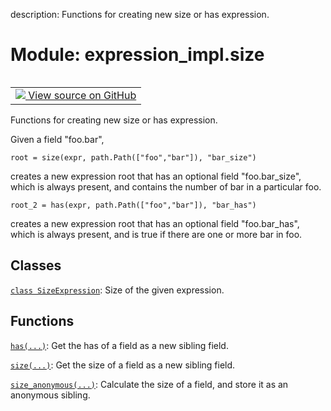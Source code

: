 description: Functions for creating new size or has expression.

<div itemscope itemtype="http://developers.google.com/ReferenceObject">
<meta itemprop="name" content="expression_impl.size" />
<meta itemprop="path" content="Stable" />
</div>

# Module: expression_impl.size

<!-- Insert buttons and diff -->

<table class="tfo-notebook-buttons tfo-api nocontent" align="left">
<td>
  <a target="_blank" href="https://github.com/google/struct2tensor/blob/master/struct2tensor/expression_impl/size.py">
    <img src="https://www.tensorflow.org/images/GitHub-Mark-32px.png" />
    View source on GitHub
  </a>
</td>
</table>



Functions for creating new size or has expression.


Given a field "foo.bar",

```
root = size(expr, path.Path(["foo","bar"]), "bar_size")
```

creates a new expression root that has an optional field "foo.bar_size", which
is always present, and contains the number of bar in a particular foo.

```
root_2 = has(expr, path.Path(["foo","bar"]), "bar_has")
```

creates a new expression root that has an optional field "foo.bar_has", which
is always present, and is true if there are one or more bar in foo.

## Classes

[`class SizeExpression`](../expression_impl/size/SizeExpression.md): Size of the given expression.

## Functions

[`has(...)`](../expression_impl/size/has.md): Get the has of a field as a new sibling field.

[`size(...)`](../expression_impl/size/size.md): Get the size of a field as a new sibling field.

[`size_anonymous(...)`](../expression_impl/size/size_anonymous.md): Calculate the size of a field, and store it as an anonymous sibling.

